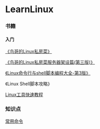 # LearnLinux



### 书籍

#### 入门

[《鸟哥的Linux私房菜》](鸟哥的Linux私房菜/鸟哥的Linux私房菜.md)

[《鸟哥的Linux私房菜服务器架设篇(第三版)》](鸟哥的Linux私房菜/鸟哥的Linux私房菜服务器架设篇(第三版).md)

[《Linux命令行与shell脚本编程大全-第3版》](Linux命令行与shell脚本编程大全/README.md)

《Linux Shell脚本攻略》

[Linux工具快速教程](https://link.zhihu.com/?target=https%3A//linuxtools-rst.readthedocs.io/zh_CN/latest/index.html%23)

### 知识点

[常用命令](command.md)

